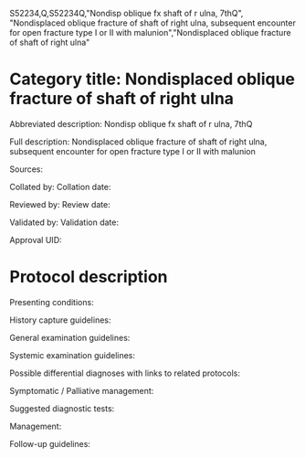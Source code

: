 S52234,Q,S52234Q,"Nondisp oblique fx shaft of r ulna, 7thQ", "Nondisplaced oblique fracture of shaft of right ulna, subsequent encounter for open fracture type I or II with malunion","Nondisplaced oblique fracture of shaft of right ulna"
# Category title: Nondisplaced oblique fracture of shaft of right ulna

Abbreviated description: Nondisp oblique fx shaft of r ulna, 7thQ

Full description: Nondisplaced oblique fracture of shaft of right ulna, subsequent encounter for open fracture type I or II with malunion

Sources:

Collated by:
Collation date:

Reviewed by:
Review date:

Validated by:
Validation date:

Approval UID:

# Protocol description

Presenting conditions:

History capture guidelines:

General examination guidelines:

Systemic examination guidelines:

Possible differential diagnoses with links to related protocols:

Symptomatic / Palliative management:

Suggested diagnostic tests:

Management:

Follow-up guidelines:
